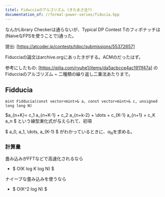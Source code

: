 ```yaml
---
titel: Fiducciaのアルゴリズム (きたまさ法?)
documentation_of: //formal-power-series/fiducia.hpp
---
```


なんかLibrary Checkerは通らないが、Typical DP Contest Tのフィボナッチは(NaiveなFPSを使うことで)通った。

提出: [https://atcoder.jp/contests/tdpc/submissions/55372657]

Fiducciaの論文はarchive.orgにあったきがする。ACMのだったはず。

参考にしたもの: [https://qiita.com/ryuhe1/items/da5acbcce4ac1911f47a] のFiducciaのアルゴリズム ~ 二種類の繰り返し二乗法あたりまで。

## Fidducia

```
mint Fidducia(const vector<mint>& a, const vector<mint>& c, unsigned long long N)
```

$a_{n+K}= c_1 a_{n+K-1} + c_2 a_{n+k-2} + \dots + c_{K-1} a_{n+1} + c_K a_n $
という線型漸化式が与えられて、初項

$ a_0, a_1, \dots, a_{K-1} $ がわかっているときに、$a_N$を求める。


### 計算量

畳み込みがFFTなどで高速化されるなら
- $ O(K log K log N) $

ナイーブな畳み込みを使うなら

- $ O(K^2 log N) $
